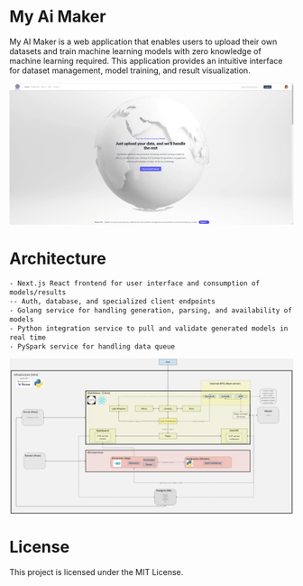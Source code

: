 # My Ai Maker
My AI Maker is a web application that enables users to upload their own datasets and train machine learning models with zero knowledge of machine learning required. This application provides an intuitive interface for dataset management, model training, and result visualization.

![Landing page](.github/images/Landing%20Page.png)

# Architecture
    - Next.js React frontend for user interface and consumption of models/results
    -- Auth, database, and specialized client endpoints
    - Golang service for handling generation, parsing, and availability of models
    - Python integration service to pull and validate generated models in real time
    - PySpark service for handling data queue

![Technical diagram](.github/images/Technical%20Diagrams.jpg)

# License
This project is licensed under the MIT License.